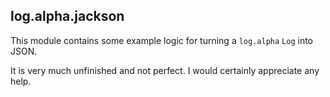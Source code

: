 ## log.alpha.jackson

This module contains some example logic for turning a `log.alpha` `Log` into
JSON.

It is very much unfinished and not perfect. I would certainly appreciate any help.
